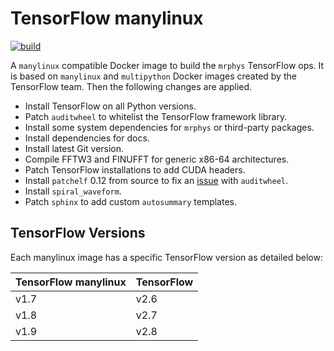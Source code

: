 # TensorFlow manylinux

[![build](https://github.com/mrphys/tensorflow-manylinux/actions/workflows/build-image.yml/badge.svg)](https://github.com/mrphys/tensorflow-manylinux/actions/workflows/build-image.yml)

A `manylinux` compatible Docker image to build the `mrphys` TensorFlow ops. It
is based on `manylinux` and `multipython` Docker images created by the
TensorFlow team. Then the following changes are applied.

  - Install TensorFlow on all Python versions.
  - Patch `auditwheel` to whitelist the TensorFlow framework library.
  - Install some system dependencies for `mrphys` or third-party packages.
  - Install dependencies for docs.
  - Install latest Git version.
  - Compile FFTW3 and FINUFFT for generic x86-64 architectures.
  - Patch TensorFlow installations to add CUDA headers.
  - Install `patchelf` 0.12 from source to fix an
    [issue](https://github.com/pypa/auditwheel/issues/103) with `auditwheel`.
  - Install `spiral_waveform`.
  - Patch `sphinx` to add custom `autosummary` templates.

## TensorFlow Versions

Each manylinux image has a specific TensorFlow version as detailed below:

| TensorFlow manylinux | TensorFlow |
| -------------------- | ---------- |
| v1.7                 | v2.6       |
| v1.8                 | v2.7       |
| v1.9                 | v2.8       |
